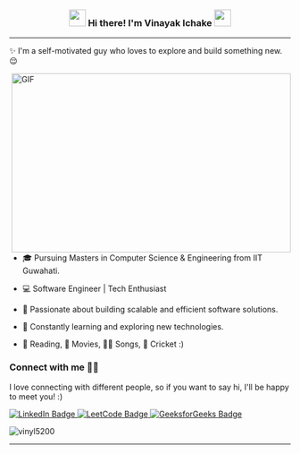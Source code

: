 <!-- Heading -->
<h3 align="center"><img src="https://raw.githubusercontent.com/MartinHeinz/MartinHeinz/master/wave.gif" width="30px"> Hi there! I'm Vinayak Ichake <img src="https://media.giphy.com/media/WUlplcMpOCEmTGBtBW/giphy.gif" width="30"></h3>

<!-- About section -->

---
✨ I'm a self-motivated guy who loves to explore and build something new. 😌

<!-- code gif -->
<img align="right" alt="GIF" src="https://raw.githubusercontent.com/rudrabarad/Gifs/master/animated/Happy.gif" width="500" height="320" />

- 🎓 Pursuing Masters in Computer Science & Engineering from IIT Guwahati.

- 💻 Software Engineer | Tech Enthusiast

- 🚀 Passionate about building scalable and efficient software solutions.

- 🌱 Constantly learning and exploring new technologies.

- 📖 Reading, 🎥 Movies, 👨‍🎤 Songs, 🏏 Cricket :)

<!-- About section: END -->

<!-- Connect section -->

<h3>Connect with me 🤝🏻</h3>
<p>
I love connecting with different people, so if you want to say hi, I'll be happy to meet you! :)
</p>
<p>
    <a href="https://linkedin.com/in/vinayak-ichake" target="_blank">
        <img src="https://img.shields.io/badge/-vinayak--ichake%20-blue?style=plastic&amp;labelColor=blue&amp;logo=LinkedIn&amp;link=https://linkedin.com/in/vinayak-ichake" alt="LinkedIn Badge">
    </a>
    <a href="https://leetcode.com/u/vinyl5200/" target="_blank">
        <img src="https://img.shields.io/badge/-vinyl5200%20-informational?style=plastic&amp;labelColor=informational&amp;logo=LeetCode&amp;link=https://leetcode.com/u/vinyl5200/" alt="LeetCode Badge">
    </a>
    <a href="https://www.geeksforgeeks.org/user/vinyl5200/" target="_blank">
        <img src="https://img.shields.io/badge/-vinyl5200%20-informational?style=plastic&amp;labelColor=informational&amp;logo=GeeksforGeeks&amp;link=https://www.geeksforgeeks.org/user/vinyl5200/" alt="GeeksforGeeks Badge">
    </a>
</p>

<!-- Connect section: END -->

<!-- Profile Views -->

<p align="left"> <img src="https://komarev.com/ghpvc/?username=vinyl5200&label=Profile%20views&color=0e75b6&style=flat" alt="vinyl5200" /> </p>

<!-- THE END -->
---

<!--
**vinyl5200/vinyl5200** is a ✨ _special_ ✨ repository because its `README.md` (this file) appears on your GitHub profile.

Here are some ideas to get you started:

- 🔭 I’m currently working on ...
- 🌱 I’m currently learning ...
- 👯 I’m looking to collaborate on ...
- 🤔 I’m looking for help with ...
- 💬 Ask me about ...
- 📫 How to reach me: ...
- 😄 Pronouns: ...
- ⚡ Fun fact: ...
-->
